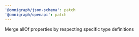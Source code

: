 ```yaml
---
'@omnigraph/json-schema': patch
'@omnigraph/openapi': patch
---
```


Merge allOf properties by respecting specific type definitions
